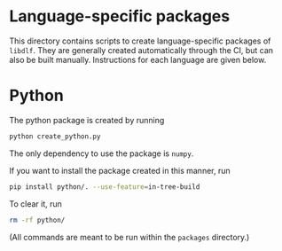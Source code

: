 # Language-specific packages

This directory contains scripts to create language-specific packages of
`libdlf`. They are generally created automatically through the CI, but can also
be built manually. Instructions for each language are given below.


# Python

The python package is created by running

```bash
python create_python.py
```

The only dependency to use the package is `numpy`.

If you want to install the package created in this manner, run

```bash
pip install python/. --use-feature=in-tree-build
```

To clear it, run

```bash
rm -rf python/
```

(All commands are meant to be run within the `packages` directory.)
